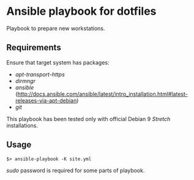 # Ansible playbook for dotfiles

Playbook to prepare new workstations.

## Requirements

Ensure that target system has packages:

- *apt-transport-https*
- *dirmngr*
- *ansible* (http://docs.ansible.com/ansible/latest/intro_installation.html#latest-releases-via-apt-debian)
- *git*

This playbook has been tested only with official Debian 9 *Stretch*
installations.

## Usage

``$> ansible-playbook -K site.yml``

*sudo* password is required for some parts of playbook.
